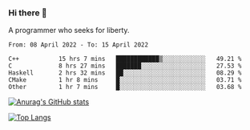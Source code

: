 ### Hi there 👋

<!--
**shejialuo/shejialuo** is a ✨ _special_ ✨ repository because its `README.md` (this file) appears on your GitHub profile.

Here are some ideas to get you started:

- 🔭 I’m currently working on ...
- 🌱 I’m currently learning ...
- 👯 I’m looking to collaborate on ...
- 🤔 I’m looking for help with ...
- 💬 Ask me about ...
- 📫 How to reach me: ...
- 😄 Pronouns: ...
- ⚡ Fun fact: ...
-->

A programmer who seeks for liberty.

<!--START_SECTION:waka-->

```text
From: 08 April 2022 - To: 15 April 2022

C++           15 hrs 7 mins   ████████████▒░░░░░░░░░░░░   49.21 %
C             8 hrs 27 mins   ███████░░░░░░░░░░░░░░░░░░   27.53 %
Haskell       2 hrs 32 mins   ██░░░░░░░░░░░░░░░░░░░░░░░   08.29 %
CMake         1 hr 8 mins     █░░░░░░░░░░░░░░░░░░░░░░░░   03.71 %
Other         1 hr 7 mins     █░░░░░░░░░░░░░░░░░░░░░░░░   03.68 %
```

<!--END_SECTION:waka-->

[![Anurag's GitHub stats](https://github-readme-stats.vercel.app/api?username=shejialuo&show_icons=true&theme=dracula)](https://github.com/anuraghazra/github-readme-stats)

[![Top Langs](https://github-readme-stats.vercel.app/api/top-langs/?username=shejialuo&layout=compact&hide=javascript,html,css,typescript,tex)](https://github.com/anuraghazra/github-readme-stats)
